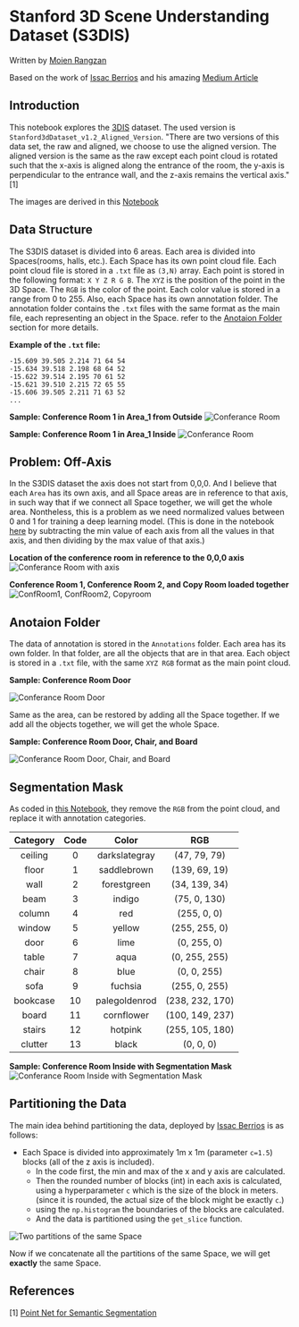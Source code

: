 # Stanford 3D Scene Understanding Dataset (S3DIS)

Written by [Moien Rangzan](https://github.com/moienr)

Based on the work of [Issac Berrios](https://github.com/itberrios) and his amazing [Medium Article](https://towardsdatascience.com/point-net-for-semantic-segmentation-3eea48715a62)

## Introduction

This notebook explores the [3DIS](https://docs.google.com/forms/d/e/1FAIpQLScDimvNMCGhy_rmBA2gHfDu3naktRm6A8BPwAWWDv-Uhm6Shw/viewform?c=0&w=1) dataset. The used version is `Stanford3dDataset_v1.2_Aligned_Version`. "There are two versions of this data set, the raw and aligned, we choose to use the aligned version. The aligned version is the same as the raw except each point cloud is rotated such that the x-axis is aligned along the entrance of the room, the y-axis is perpendicular to the entrance wall, and the z-axis remains the vertical axis." [1]



The images are derived in this [Notebook](./s3dis_visualizer.ipynb)

## Data Structure

The S3DIS dataset is divided into 6 areas. Each area is divided into Spaces(rooms, halls, etc.). Each Space has its own point cloud file. Each point cloud file is stored in a `.txt` file as `(3,N)` array. Each point is stored in the following format: `X Y Z R G B`. The `XYZ` is the position of the point in the 3D Space. The `RGB` is the color of the point. Each color value is stored in a range from 0 to 255. Also, each Space has its own annotation folder. The annotation folder contains the `.txt` files with the same format as the main file, each representing an object in the Space. refer to the [Anotaion Folder](#anotaion-folder) section for more details. 

**Example of the `.txt` file:**

```text
-15.609 39.505 2.214 71 64 54
-15.634 39.518 2.198 68 64 52
-15.622 39.514 2.195 70 61 52
-15.621 39.510 2.215 72 65 55
-15.606 39.505 2.211 71 63 52
...
```




**Sample: Conference Room 1 in Area_1 from Outside**
![Conferance Room](./imgs/conf_out.png)


**Sample: Conference Room 1 in Area_1 Inside**
![Conferance Room](./imgs/conf_in.png)


## Problem: Off-Axis

In the S3DIS dataset the axis does not start from 0,0,0. And I believe that each `Area` has its own axis, and all Space areas are in reference to that axis, in such way that if we connect all Space together, we will get the whole area. Nontheless, this is a problem as we need normalized values between 0 and 1 for training a deep learning model. (This is done in the notebook [here](../s3dis_raw_explorer.ipynb) by subtracting the min value of each axis from all the values in that axis, and then dividing by the max value of that axis.)

**Location of the conference room in reference to the 0,0,0 axis**
![Conferance Room with axis](./imgs/conf_out_axis.png)

**Conference Room 1, Conference Room 2, and Copy Room loaded together**
![ConfRoom1, ConfRoom2, Copyroom](./imgs/conf12copy.png)




## Anotaion Folder
The data of annotation is stored in the `Annotations` folder. Each area has its own folder. In that folder, are all the objects that are in that area. Each object is stored in a `.txt` file, with the same `XYZ RGB` format as the main point cloud. 

**Sample: Conference Room Door**

![Conferance Room Door](./imgs/conf_door.png)


Same as the area, can be restored by adding all the Space together. If we add all the objects together, we will get the whole Space.

**Sample: Conference Room Door, Chair, and Board**

![Conferance Room Door, Chair, and Board](./imgs/conf_door_chair_board.png)




## Segmentation Mask
As coded in [this Notebook](../s3dis_raw_explorer.ipynb), they remove the `RGB` from the point cloud, and replace it with annotation categories.

| Category | Code | Color | RGB |
|:--------:|:----:|:-----:|:---:|
| ceiling  | 0    | darkslategray | (47, 79, 79) |
| floor    | 1    | saddlebrown | (139, 69, 19) |
| wall     | 2    | forestgreen | (34, 139, 34) |
| beam     | 3    | indigo | (75, 0, 130) |
| column   | 4    | red | (255, 0, 0) |
| window   | 5    | yellow | (255, 255, 0) |
| door     | 6    | lime | (0, 255, 0) |
| table    | 7    | aqua | (0, 255, 255) |
| chair    | 8    | blue | (0, 0, 255) |
| sofa     | 9    | fuchsia | (255, 0, 255) |
| bookcase | 10   | palegoldenrod | (238, 232, 170) |
| board    | 11   | cornflower | (100, 149, 237) |
| stairs   | 12   | hotpink | (255, 105, 180) |
| clutter  | 13   | black | (0, 0, 0) |

**Sample: Conference Room Inside with Segmentation Mask**
![Conferance Room Inside with Segmentation Mask](./imgs/conf_in_seg.png)



## Partitioning the Data
The main idea behind partitioning the data, deployed by [Issac Berrios](https://github.com/itberrios) is as follows:

* Each Space is divided into approximately 1m x 1m (parameter `c=1.5`) blocks (all of the z axis is included).
    - In the code first, the min and max of the x and y axis are calculated.
    - Then the rounded number of blocks (int) in each axis is calculated, using a hyperparameter `c` which is the size of the block in meters. (since it is rounded, the actual size of the block might be exactly `c`.)
    - using the `np.histogram` the boundaries of the blocks are calculated.
    - And the data is partitioned using the `get_slice` function.


![Two partitions of the same Space](./imgs/multi_partition.png)


Now if we concatenate all the partitions of the same Space, we will get **exactly** the same Space.



## References
[1] [Point Net for Semantic Segmentation](https://towardsdatascience.com/point-net-for-semantic-segmentation-3eea48715a62)

